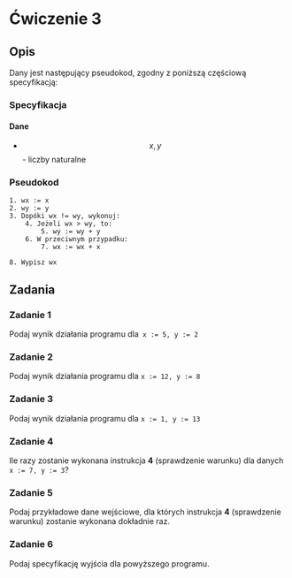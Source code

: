 # Ćwiczenie 3

## Opis

Dany jest następujący pseudokod, zgodny z poniższą częściową specyfikacją:

### Specyfikacja

#### Dane

* $$x, y$$ - liczby naturalne

### Pseudokod

```
1. wx := x
2. wy := y
3. Dopóki wx != wy, wykonuj:
    4. Jeżeli wx > wy, to: 
        5. wy := wy + y
    6. W przeciwnym przypadku:
        7. wx := wx + x
        
8. Wypisz wx
```

## Zadania

### Zadanie 1

Podaj wynik działania programu dla` x := 5, y := 2`

### Zadanie 2

Podaj wynik działania programu dla `x := 12, y := 8`

### Zadanie 3

Podaj wynik działania programu dla `x := 1, y := 13`

### Zadanie 4

Ile razy zostanie wykonana instrukcja **4** (sprawdzenie warunku) dla danych `x := 7, y := 3`?

### Zadanie 5

Podaj przykładowe dane wejściowe, dla których instrukcja **4** (sprawdzenie warunku) zostanie wykonana dokładnie raz.

### Zadanie 6

Podaj specyfikację wyjścia dla powyższego programu.